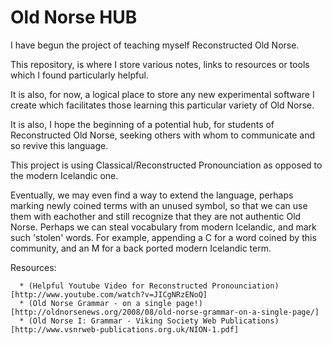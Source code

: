 Old Norse HUB
=============

I have begun the project of teaching myself Reconstructed Old Norse.

This repository, is where I store various notes, links to resources or tools which I found particularly helpful.

It is also, for now, a logical place to store any new experimental software I
create which facilitates those learning this particular variety of Old Norse.

It is also, I hope the beginning of a potential hub, for students of Reconstructed Old Norse, seeking others with
whom to communicate and so revive this language.

This project is using Classical/Reconstructed Pronounciation as opposed to
the modern Icelandic one.

Eventually, we may even find a way to extend the language, perhaps marking
newly coined terms with an unused symbol, so that we can use them with
eachother and still recognize that they are not authentic Old Norse. Perhaps we
can steal vocabulary from modern Icelandic, and mark such 'stolen' words.  For
example, appending a C for a word coined by this community, and an M for a
back ported modern Icelandic term.


Resources:

      * (Helpful Youtube Video for Reconstructed Pronounciation)[http://www.youtube.com/watch?v=JICgNRzENoQ]
      * (Old Norse Grammar - on a single page!)[http://oldnorsenews.org/2008/08/old-norse-grammar-on-a-single-page/]
      * (Old Norse I: Grammar - Viking Society Web Publications)[http://www.vsnrweb-publications.org.uk/NION-1.pdf]


